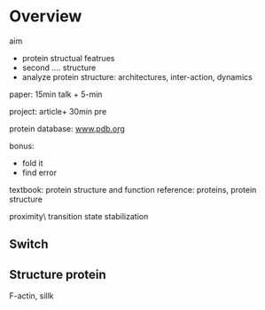 # Overview

aim
+ protein structual featrues
+ second .... structure
+ analyze protein structure: architectures, inter-action, dynamics


paper: 15min talk + 5-min

project: article+ 30min pre

protein database: www.pdb.org

bonus: 
+ fold it
+ find error

textbook: protein structure and function
reference: proteins, protein structure

proximity\ transition state stabilization

## Switch
## Structure protein
F-actin, sillk
